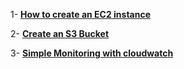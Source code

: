 1- [**How to create an EC2 instance**](https://medium.com/@fawazcp/how-to-create-an-ec2-instance-1eaa6858a5c9)

2- **[Create an S3 Bucket](https://medium.com/@fawazcp/my-first-s3-bucket-83e3cfb14f28)**

3- **[Simple Monitoring with cloudwatch](https://medium.com/@fawazcp/create-a-simple-monitoring-with-cloudwatch-1fa3169ba5a1)**
